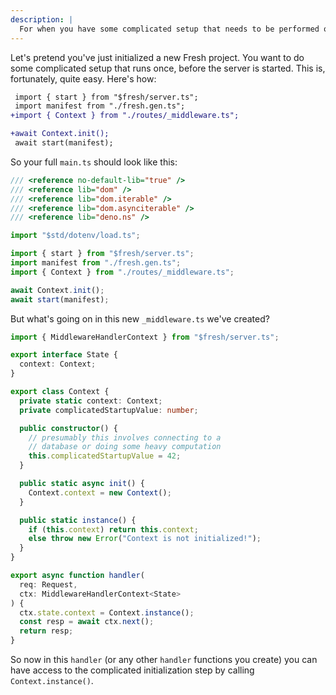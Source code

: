 ```yaml
---
description: |
  For when you have some complicated setup that needs to be performed once.
---
```


Let's pretend you've just initialized a new Fresh project. You want to do some
complicated setup that runs once, before the server is started. This is,
fortunately, quite easy. Here's how:

```diff main.ts
 import { start } from "$fresh/server.ts";
 import manifest from "./fresh.gen.ts";
+import { Context } from "./routes/_middleware.ts";

+await Context.init();
 await start(manifest);
```

So your full `main.ts` should look like this:

```ts main.ts
/// <reference no-default-lib="true" />
/// <reference lib="dom" />
/// <reference lib="dom.iterable" />
/// <reference lib="dom.asynciterable" />
/// <reference lib="deno.ns" />

import "$std/dotenv/load.ts";

import { start } from "$fresh/server.ts";
import manifest from "./fresh.gen.ts";
import { Context } from "./routes/_middleware.ts";

await Context.init();
await start(manifest);
```

But what's going on in this new `_middleware.ts` we've created?

```ts routes/_middleware.ts
import { MiddlewareHandlerContext } from "$fresh/server.ts";

export interface State {
  context: Context;
}

export class Context {
  private static context: Context;
  private complicatedStartupValue: number;

  public constructor() {
    // presumably this involves connecting to a
    // database or doing some heavy computation
    this.complicatedStartupValue = 42;
  }

  public static async init() {
    Context.context = new Context();
  }

  public static instance() {
    if (this.context) return this.context;
    else throw new Error("Context is not initialized!");
  }
}

export async function handler(
  req: Request,
  ctx: MiddlewareHandlerContext<State>
) {
  ctx.state.context = Context.instance();
  const resp = await ctx.next();
  return resp;
}
```

So now in this `handler` (or any other `handler` functions you create) you can
have access to the complicated initialization step by calling
`Context.instance()`.
